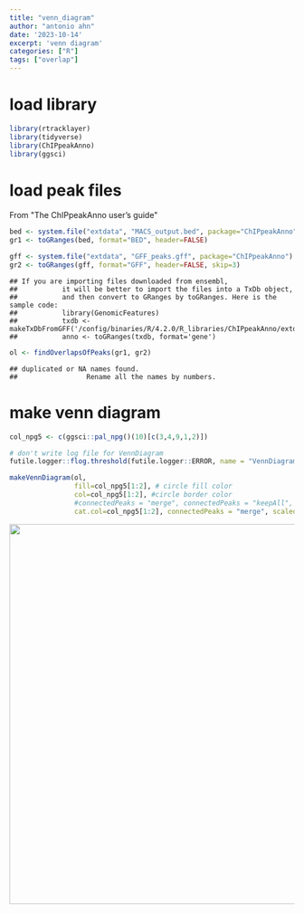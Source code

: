 ```yaml
---
title: "venn_diagram"
author: "antonio ahn"
date: '2023-10-14'
excerpt: 'venn diagram'
categories: ["R"]
tags: ["overlap"]
---
```


# load library 


```r
library(rtracklayer)
library(tidyverse)
library(ChIPpeakAnno)
library(ggsci)
```

# load peak files 

From "The ChIPpeakAnno user’s guide"

```r
bed <- system.file("extdata", "MACS_output.bed", package="ChIPpeakAnno")
gr1 <- toGRanges(bed, format="BED", header=FALSE)

gff <- system.file("extdata", "GFF_peaks.gff", package="ChIPpeakAnno")
gr2 <- toGRanges(gff, format="GFF", header=FALSE, skip=3)
```

```
## If you are importing files downloaded from ensembl, 
##           it will be better to import the files into a TxDb object,
##           and then convert to GRanges by toGRanges. Here is the sample code:
##           library(GenomicFeatures)
##           txdb <- makeTxDbFromGFF('/config/binaries/R/4.2.0/R_libraries/ChIPpeakAnno/extdata/GFF_peaks.gff')
##           anno <- toGRanges(txdb, format='gene')
```

```r
ol <- findOverlapsOfPeaks(gr1, gr2)
```

```
## duplicated or NA names found. 
##                 Rename all the names by numbers.
```

# make venn diagram


```r
col_npg5 <- c(ggsci::pal_npg()(10)[c(3,4,9,1,2)])

# don't write log file for VennDiagram
futile.logger::flog.threshold(futile.logger::ERROR, name = "VennDiagramLogger")

makeVennDiagram(ol,
                fill=col_npg5[1:2], # circle fill color
                col=col_npg5[1:2], #circle border color
                #connectedPeaks = "merge", connectedPeaks = "keepAll", min keepFirstListConsistent
                cat.col=col_npg5[1:2], connectedPeaks = "merge", scaled=T, by = "region", main = "venn", NameOfPeaks = c("control","treatment_1"), cat.cex = 1.5, cat.pos = c(0, 0))  
```

<img src="{{< blogdown/postref >}}index_files/figure-html/unnamed-chunk-3-1.png" width="672" />
















